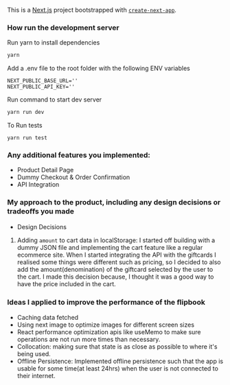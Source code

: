 This is a [Next.js](https://nextjs.org/) project bootstrapped with [`create-next-app`](https://github.com/vercel/next.js/tree/canary/packages/create-next-app).

### How run the development server

Run yarn to install dependencies

```bash
yarn
```

Add a .env file to the root folder with the following ENV variables

```
NEXT_PUBLIC_BASE_URL=''
NEXT_PUBLIC_API_KEY=''
```

Run command to start dev server

```bash
yarn run dev
```

To Run tests

```
yarn run test
```

### Any additional features you implemented:

- Product Detail Page
- Dummy Checkout & Order Confirmation
- API Integration

### My approach to the product, including any design decisions or tradeoﬀs you made

- Design Decisions

1. Adding `amount` to cart data in localStorage: I started off building with a dummy JSON file and implementing the cart feature like a regular ecommerce site. When I started integrating the API with the giftcards I realised some things were different such as pricing, so I decided to also add the amount(denomination) of the giftcard selected by the user to the cart. I made this decision because, I thought it was a good way to have the price included in the cart.

### Ideas I applied to improve the performance of the ﬂipbook

- Caching data fetched
- Using next image to optimize images for different screen sizes
- React performance optimization apis like useMemo to make sure operations are not run more times than necessary.
- Collocation: making sure that state is as close as possible to where it's being used.
- Offline Persistence: Implemented offline persistence such that the app is usable for some time(at least 24hrs) when the user is not connected to their internet.
